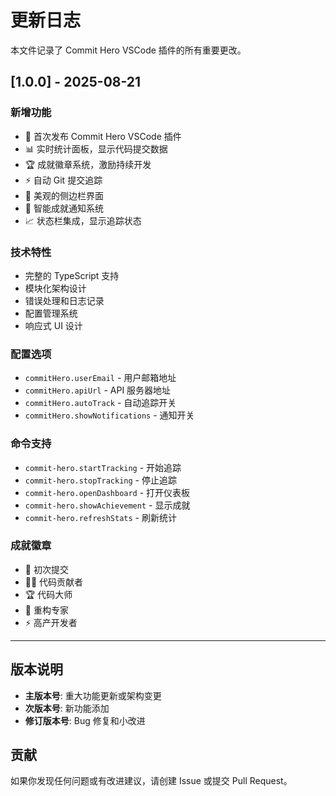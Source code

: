 # 更新日志

本文件记录了 Commit Hero VSCode 插件的所有重要更改。

## [1.0.0] - 2025-08-21

### 新增功能
- 🎉 首次发布 Commit Hero VSCode 插件
- 📊 实时统计面板，显示代码提交数据
- 🏆 成就徽章系统，激励持续开发
- ⚡ 自动 Git 提交追踪
- 🎯 美观的侧边栏界面
- 🔔 智能成就通知系统
- 📈 状态栏集成，显示追踪状态

### 技术特性
- 完整的 TypeScript 支持
- 模块化架构设计
- 错误处理和日志记录
- 配置管理系统
- 响应式 UI 设计

### 配置选项
- `commitHero.userEmail` - 用户邮箱地址
- `commitHero.apiUrl` - API 服务器地址
- `commitHero.autoTrack` - 自动追踪开关
- `commitHero.showNotifications` - 通知开关

### 命令支持
- `commit-hero.startTracking` - 开始追踪
- `commit-hero.stopTracking` - 停止追踪
- `commit-hero.openDashboard` - 打开仪表板
- `commit-hero.showAchievement` - 显示成就
- `commit-hero.refreshStats` - 刷新统计

### 成就徽章
- 🎯 初次提交
- 👨‍💻 代码贡献者
- 🏆 代码大师
- 🧹 重构专家
- ⚡ 高产开发者

---

## 版本说明

- **主版本号**: 重大功能更新或架构变更
- **次版本号**: 新功能添加
- **修订版本号**: Bug 修复和小改进

## 贡献

如果你发现任何问题或有改进建议，请创建 Issue 或提交 Pull Request。
